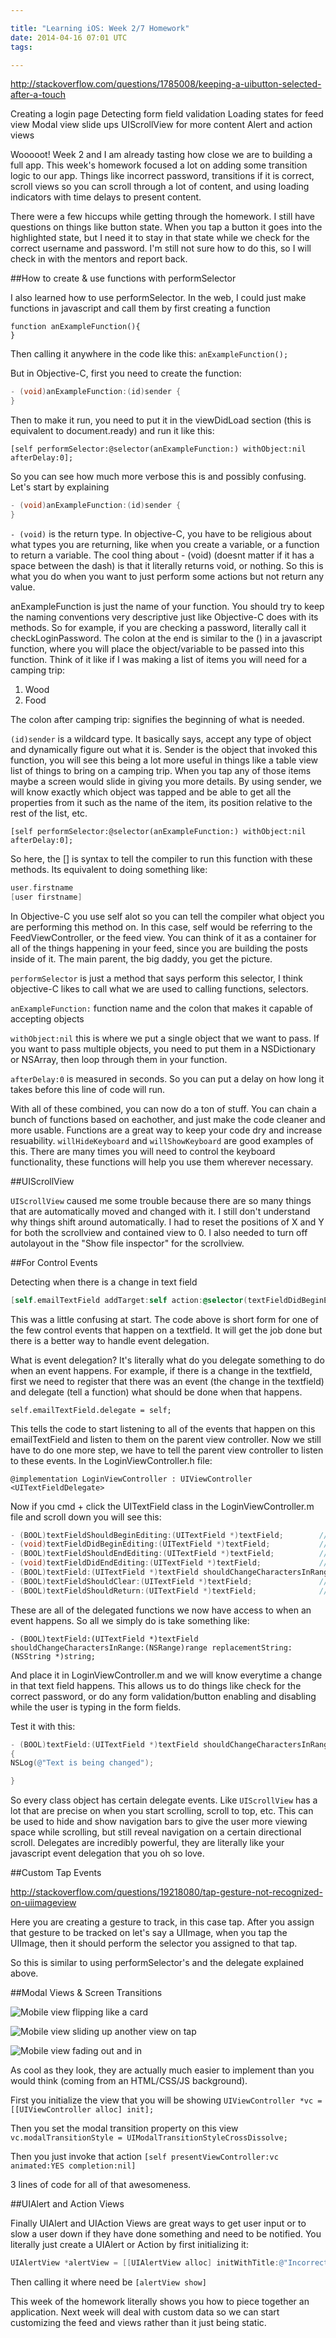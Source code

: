 ```yaml
---

title: "Learning iOS: Week 2/7 Homework"
date: 2014-04-16 07:01 UTC
tags: 

---
```


http://stackoverflow.com/questions/1785008/keeping-a-uibutton-selected-after-a-touch

Creating a login page 
Detecting form field validation 
Loading states for feed view 
Modal view slide ups 
UIScrollView for more content 
Alert and action views

Wooooot! Week 2 and I am already tasting how close we are to building a full app. This week's homework focused a lot on adding some transition logic to our app. Things like incorrect password, transitions if it is correct, scroll views so you can scroll through a lot of content, and using loading indicators with time delays to present content.

There were a few hiccups while getting through the homework. I still have questions on things like button state. When you tap a button it goes into the highlighted state, but I need it to stay in that state while we check for the correct username and password. I'm still not sure how to do this, so I will check in with the mentors and report back.

##How to create & use functions with performSelector

I also learned how to use performSelector. In the web, I could just make functions in javascript and call them by first creating a function

```
function anExampleFunction(){
}
```

Then calling it anywhere in the code like this: `anExampleFunction();`

But in Objective-C, first you need to create the function:

```Objective-C
- (void)anExampleFunction:(id)sender {
}
```

Then to make it run, you need to put it in the viewDidLoad section (this is equivalent to document.ready) and run it like this:

`[self performSelector:@selector(anExampleFunction:) withObject:nil afterDelay:0];`

So you can see how much more verbose this is and possibly confusing. Let's start by explaining

```Objective-C
- (void)anExampleFunction:(id)sender {
}
```

`- (void)` is the return type. In objective-C, you have to be religious about what types you are returning, like when you create a variable, or a function to return a variable. The cool thing about - (void) (doesnt matter if it has a space between the dash) is that it literally returns void, or nothing. So this is what you do when you want to just perform some actions but not return any value.

anExampleFunction is just the name of your function. You should try to keep the naming conventions very descriptive just like Objective-C does with its methods. So for example, if you are checking a password, literally call it checkLoginPassword. The colon at the end is similar to the () in a javascript function, where you will place the object/variable to be passed into this function. Think of it like if I was making a list of items you will need for a camping trip: 
1. Wood 
2. Food

The colon after camping trip: signifies the beginning of what is needed.

`(id)sender` is a wildcard type. It basically says, accept any type of object and dynamically figure out what it is. Sender is the object that invoked this function, you will see this being a lot more useful in things like a table view list of things to bring on a camping trip. When you tap any of those items maybe a screen would slide in giving you more details. By using sender, we will know exactly which object was tapped and be able to get all the properties from it such as the name of the item, its position relative to the rest of the list, etc.

`[self performSelector:@selector(anExampleFunction:) withObject:nil afterDelay:0];`

So here, the [] is syntax to tell the compiler to run this function with these methods. Its equivalent to doing something like:

```Objective-C
user.firstname
[user firstname]
```

In Objective-C you use self alot so you can tell the compiler what object you are performing this method on. In this case, self would be referring to the FeedViewController, or the feed view. You can think of it as a container for all of the things happening in your feed, since you are building the posts inside of it. The main parent, the big daddy, you get the picture.

`performSelector` is just a method that says perform this selector, I think objective-C likes to call what we are used to calling functions, selectors.

`anExampleFunction:` function name and the colon that makes it capable of accepting objects

`withObject:nil` this is where we put a single object that we want to pass. If you want to pass multiple objects, you need to put them in a NSDictionary or NSArray, then loop through them in your function.

`afterDelay:0` is measured in seconds. So you can put a delay on how long it takes before this line of code will run.

With all of these combined, you can now do a ton of stuff. You can chain a bunch of functions based on eachother, and just make the code cleaner and more usable. Functions are a great way to keep your code dry and increase resuability. `willHideKeyboard` and `willShowKeyboard` are good examples of this. There are many times you will need to control the keyboard functionality, these functions will help you use them wherever necessary.

##UIScrollView

`UIScrollView` caused me some trouble because there are so many things that are automatically moved and changed with it. I still don't understand why things shift around automatically. I had to reset the positions of X and Y for both the scrollview and contained view to 0. I also needed to turn off autolayout in the "Show file inspector" for the scrollview.

##For Control Events

Detecting when there is a change in text field 

```Objective-C
[self.emailTextField addTarget:self action:@selector(textFieldDidBeginEditing:) forControlEvents:UIControlEventEditingChanged];
```

This was a little confusing at start. The code above is short form for one of the few control events that happen on a textfield. It will get the job done but there is a better way to handle event delegation.

What is event delegation? It's literally what do you delegate something to do when an event happens. For example, if there is a change in the textfield, first we need to register that there was an event (the change in the textfield) and delegate (tell a function) what should be done when that happens.

`self.emailTextField.delegate = self;`

This tells the code to start listening to all of the events that happen on this emailTextField and listen to them on the parent view controller. Now we still have to do one more step, we have to tell the parent view controller to listen to these events. In the LoginViewController.h file:

`@implementation LoginViewController : UIViewController <UITextFieldDelegate>`

Now if you cmd + click the UITextField class in the LoginViewController.m file and scroll down you will see this:

```Objective-C
- (BOOL)textFieldShouldBeginEditing:(UITextField *)textField;        // return NO to disallow editing.
- (void)textFieldDidBeginEditing:(UITextField *)textField;           // became first responder
- (BOOL)textFieldShouldEndEditing:(UITextField *)textField;          // return YES to allow editing to stop and to resign first responder status. NO to disallow the editing session to end
- (void)textFieldDidEndEditing:(UITextField *)textField;             // may be called if forced even if shouldEndEditing returns NO (e.g. view removed from window) or endEditing:YES called
- (BOOL)textField:(UITextField *)textField shouldChangeCharactersInRange:(NSRange)range replacementString:(NSString *)string;   // return NO to not change text
- (BOOL)textFieldShouldClear:(UITextField *)textField;               // called when clear button pressed. return NO to ignore (no notifications)
- (BOOL)textFieldShouldReturn:(UITextField *)textField;              // called when 'return' key pressed. return NO to ignore.
```

These are all of the delegated functions we now have access to when an event happens. So all we simply do is take something like: 

`- (BOOL)textField:(UITextField *)textField shouldChangeCharactersInRange:(NSRange)range replacementString:(NSString *)string;`

And place it in LoginViewController.m and we will know everytime a change in that text field happens. This allows us to do things like check for the correct password, or do any form validation/button enabling and disabling while the user is typing in the form fields.

Test it with this:

```Objective-C
- (BOOL)textField:(UITextField *)textField shouldChangeCharactersInRange:(NSRange)range replacementString:(NSString *)string 
{
NSLog(@"Text is being changed"); 

}
```

So every class object has certain delegate events. Like `UIScrollView` has a lot that are precise on when you start scrolling, scroll to top, etc. This can be used to hide and show navigation bars to give the user more viewing space while scrolling, but still reveal navigation on a certain directional scroll. Delegates are incredibly powerful, they are literally like your javascript event delegation that you oh so love.

##Custom Tap Events

http://stackoverflow.com/questions/19218080/tap-gesture-not-recognized-on-uiimageview

Here you are creating a gesture to track, in this case tap. After you assign that gesture to be tracked on let's say a UIImage, when you tap the UIImage, then it should perform the selector you assigned to that tap.

So this is similar to using performSelector's and the delegate explained above.

##Modal Views & Screen Transitions

![Mobile view flipping like a card](http://i.imgur.com/4wESHoK.gif)

![Mobile view sliding up another view on tap](http://i.imgur.com/KpX7FcB.gif)

![Mobile view fading out and in](http://i.imgur.com/m0Mn9DU.gif)

As cool as they look, they are actually much easier to implement than you would think (coming from an HTML/CSS/JS background).

First you initialize the view that you will be showing 
`UIViewController *vc = [[UIViewController alloc] init];`

Then you set the modal transition property on this view 
`vc.modalTransitionStyle = UIModalTransitionStyleCrossDissolve;`

Then you just invoke that action 
`[self presentViewController:vc animated:YES completion:nil]`

3 lines of code for all of that awesomeness.

##UIAlert and Action Views

Finally UIAlert and UIAction Views are great ways to get user input or to slow a user down if they have done something and need to be notified. You literally just create a UIAlert or Action by first initializing it:

```Objective-C
UIAlertView *alertView = [[UIAlertView alloc] initWithTitle:@"Incorrect Password" message:@"The password you entered is incorrect. Please try again." delegate:self cancelButtonTitle:@"OK" otherButtonTitles:nil, nil];
```

Then calling it where need be 
`[alertView show]`

This week of the homework literally shows you how to piece together an application. Next week will deal with custom data so we can start customizing the feed and views rather than it just being static.